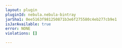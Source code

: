 ```yaml
---
layout: plugin
pluginId: nebula.nebula-bintray
jarSha1: 0ee5163f981250871b3e6f275580c4eb277cb9e1
isJarAvailable: true
error: NONE
violations: []

---
```

